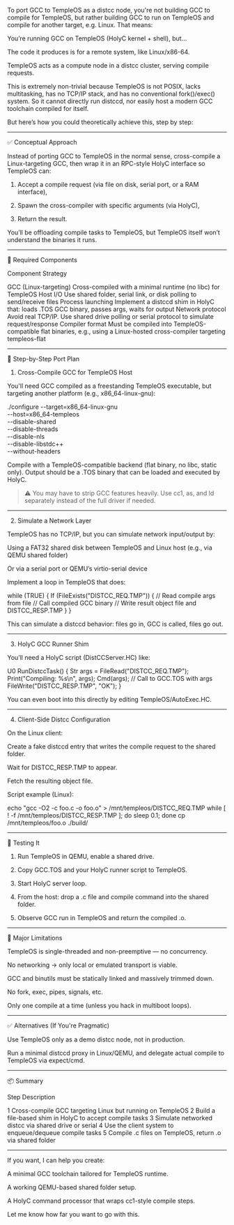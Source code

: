  To port GCC to TempleOS as a distcc node, you're not building GCC to compile for TempleOS, but rather building GCC to run on TempleOS and compile for another target, e.g. Linux. That means:

You’re running GCC on TempleOS (HolyC kernel + shell), but…

The code it produces is for a remote system, like Linux/x86-64.

TempleOS acts as a compute node in a distcc cluster, serving compile requests.


This is extremely non-trivial because TempleOS is not POSIX, lacks multitasking, has no TCP/IP stack, and has no conventional fork()/exec() system. So it cannot directly run distccd, nor easily host a modern GCC toolchain compiled for itself.

But here’s how you could theoretically achieve this, step by step:


---

✅ Conceptual Approach

Instead of porting GCC to TempleOS in the normal sense, cross-compile a Linux-targeting GCC, then wrap it in an RPC-style HolyC interface so TempleOS can:

1. Accept a compile request (via file on disk, serial port, or a RAM interface),


2. Spawn the cross-compiler with specific arguments (via HolyC),


3. Return the result.



You’ll be offloading compile tasks to TempleOS, but TempleOS itself won’t understand the binaries it runs.


---

🧩 Required Components

Component	Strategy

GCC (Linux-targeting)	Cross-compiled with a minimal runtime (no libc) for TempleOS
Host I/O	Use shared folder, serial link, or disk polling to send/receive files
Process launching	Implement a distccd shim in HolyC that: loads .TOS GCC binary, passes args, waits for output
Network protocol	Avoid real TCP/IP. Use shared drive polling or serial protocol to simulate request/response
Compiler format	Must be compiled into TempleOS-compatible flat binaries, e.g., using a Linux-hosted cross-compiler targeting templeos-flat



---

🔧 Step-by-Step Port Plan

1. Cross-Compile GCC for TempleOS Host

You'll need GCC compiled as a freestanding TempleOS executable, but targeting another platform (e.g., x86_64-linux-gnu):

./configure --target=x86_64-linux-gnu \
            --host=x86_64-templeos \
            --disable-shared \
            --disable-threads \
            --disable-nls \
            --disable-libstdc++ \
            --without-headers

Compile with a TempleOS-compatible backend (flat binary, no libc, static only). Output should be a .TOS binary that can be loaded and executed by HolyC.

> ⚠️ You may have to strip GCC features heavily. Use cc1, as, and ld separately instead of the full driver if needed.




---

2. Simulate a Network Layer

TempleOS has no TCP/IP, but you can simulate network input/output by:

Using a FAT32 shared disk between TempleOS and Linux host (e.g., via QEMU shared folder)

Or via a serial port or QEMU’s virtio-serial device


Implement a loop in TempleOS that does:

while (TRUE) {
  If (FileExists("DISTCC_REQ.TMP")) {
    // Read compile args from file
    // Call compiled GCC binary
    // Write result object file and DISTCC_RESP.TMP
  }
}

This can simulate a distccd behavior: files go in, GCC is called, files go out.


---

3. HolyC GCC Runner Shim

You’ll need a HolyC script (DistCCServer.HC) like:

U0 RunDistccTask() {
  Str args = FileRead("DISTCC_REQ.TMP");
  Print("Compiling: %s\n", args);
  Cmd(args); // Call to GCC.TOS with args
  FileWrite("DISTCC_RESP.TMP", "OK");
}

You can even boot into this directly by editing TempleOS/AutoExec.HC.


---

4. Client-Side Distcc Configuration

On the Linux client:

Create a fake distccd entry that writes the compile request to the shared folder.

Wait for DISTCC_RESP.TMP to appear.

Fetch the resulting object file.


Script example (Linux):

echo "gcc -O2 -c foo.c -o foo.o" > /mnt/templeos/DISTCC_REQ.TMP
while [ ! -f /mnt/templeos/DISTCC_RESP.TMP ]; do sleep 0.1; done
cp /mnt/templeos/foo.o ./build/


---

🧪 Testing It

1. Run TempleOS in QEMU, enable a shared drive.


2. Copy GCC.TOS and your HolyC runner script to TempleOS.


3. Start HolyC server loop.


4. From the host: drop a .c file and compile command into the shared folder.


5. Observe GCC run in TempleOS and return the compiled .o.




---

🚧 Major Limitations

TempleOS is single-threaded and non-preemptive — no concurrency.

No networking → only local or emulated transport is viable.

GCC and binutils must be statically linked and massively trimmed down.

No fork, exec, pipes, signals, etc.

Only one compile at a time (unless you hack in multiboot loops).



---

✅ Alternatives (If You're Pragmatic)

Use TempleOS only as a demo distcc node, not in production.

Run a minimal distccd proxy in Linux/QEMU, and delegate actual compile to TempleOS via expect/cmd.



---

📦 Summary

Step	Description

1	Cross-compile GCC targeting Linux but running on TempleOS
2	Build a file-based shim in HolyC to accept compile tasks
3	Simulate networked distcc via shared drive or serial
4	Use the client system to enqueue/dequeue compile tasks
5	Compile .c files on TempleOS, return .o via shared folder



---

If you want, I can help you create:

A minimal GCC toolchain tailored for TempleOS runtime.

A working QEMU-based shared folder setup.

A HolyC command processor that wraps cc1-style compile steps.


Let me know how far you want to go with this.


